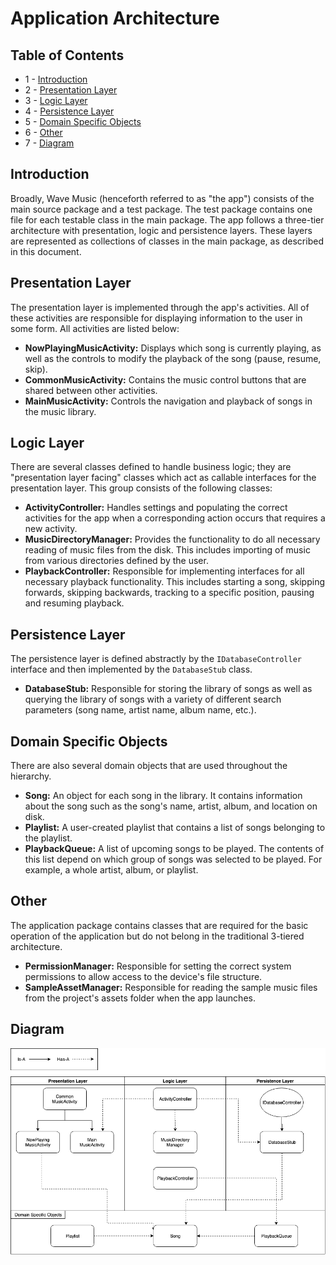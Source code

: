# Application Architecture

## Table of Contents

* 1 - [Introduction](ARCHITECTURE.md/#introduction)
* 2 - [Presentation Layer](ARCHITECTURE.md/#presentation-layer)
* 3 - [Logic Layer](ARCHITECTURE.md/#logic-layer)
* 4 - [Persistence Layer](ARCHITECTURE.md/#persistence-layer)
* 5 - [Domain Specific Objects](ARCHITECTURE.md/#domain-specific-objects)
* 6 - [Other](ARCHITECTURE.md/#other)
* 7 - [Diagram](ARCHITECTURE.md/#diagram)

## Introduction

Broadly, Wave Music (henceforth referred to as "the app") consists of the main source package and a test package. The test package contains one file for each testable class in the main package. The app follows a three-tier architecture with presentation, logic and persistence layers. These layers are represented as collections of classes in the main package, as described in this document.

## Presentation Layer

The presentation layer is implemented through the app's activities. All of these activities are responsible for displaying information to the user in some form. All activities are listed below:

* **NowPlayingMusicActivity:** Displays which song is currently playing, as well as the controls to modify the playback of the song (pause, resume, skip).
* **CommonMusicActivity:** Contains the music control buttons that are shared between other activities.
* **MainMusicActivity:** Controls the navigation and playback of songs in the music library.

## Logic Layer

There are several classes defined to handle business logic; they are "presentation layer facing" classes which act as callable interfaces for the presentation layer. This group consists of the following classes:

* **ActivityController:** Handles settings and populating the correct activities for the app when a corresponding action occurs that requires a new activity.
* **MusicDirectoryManager:** Provides the functionality to do all necessary reading of music files from the disk. This includes importing of music from various directories defined by the user.
* **PlaybackController:** Responsible for implementing interfaces for all necessary playback functionality. This includes starting a song, skipping forwards, skipping backwards, tracking to a specific position, pausing and resuming playback.

## Persistence Layer

The persistence layer is defined abstractly by the `IDatabaseController` interface and then implemented by the `DatabaseStub` class.

* **DatabaseStub:** Responsible for storing the library of songs as well as querying the library of songs with a variety of different search parameters (song name, artist name, album name, etc.).

## Domain Specific Objects

There are also several domain objects that are used throughout the hierarchy.

* **Song:** An object for each song in the library. It contains information about the song such as the song's name, artist, album, and location on disk.
* **Playlist:** A user-created playlist that contains a list of songs belonging to the playlist.
* **PlaybackQueue:** A list of upcoming songs to be played. The contents of this list depend on which group of songs was selected to be played. For example, a whole artist, album, or playlist.

## Other

The application package contains classes that are required for the basic operation of the application but do not belong in the traditional 3-tiered architecture.

* **PermissionManager:** Responsible for setting the correct system permissions to allow access to the device's file structure.
* **SampleAssetManager:** Responsible for reading the sample music files from the project's assets folder when the app launches.

## Diagram

![Diagram](diagram.png)
